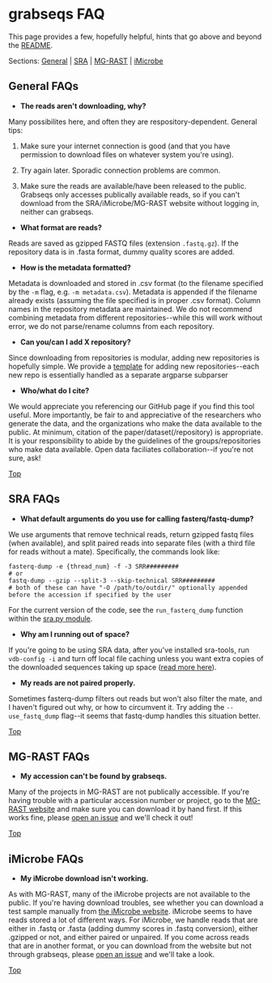 # grabseqs FAQ

This page provides a few, hopefully helpful, hints that go above and beyond the [README](https://github.com/louiejtaylor/grabseqs/blob/master/README.md).

Sections: [General](#general-faqs) | [SRA](#sra-faqs) | [MG-RAST](#mg-rast-faqs) | [iMicrobe](#imicrobe-faqs)

## General FAQs

 - **The reads aren't downloading, why?**

Many possibilites here, and often they are respository-dependent. General tips: 

1) Make sure your internet connection is good (and that you have permission to download files on whatever system you're using). 

2) Try again later. Sporadic connection problems are common. 

3) Make sure the reads are available/have been released to the public. Grabseqs only accesses publically available reads, so if you can't download from the SRA/iMicrobe/MG-RAST website without logging in, neither can grabseqs.

 - **What format are reads?**

Reads are saved as gzipped FASTQ files (extension `.fastq.gz`). If the repository data is in .fasta format, dummy quality scores are added.

 - **How is the metadata formatted?**

Metadata is downloaded and stored in .csv format (to the filename specified by the `-m` flag, e.g. `-m metadata.csv`). Metadata is appended if the filename already exists (assuming the file specified is in proper .csv format). Column names in the repository metadata are maintained. We do not recommend combining metadata from different repositories--while this will work without error, we do not parse/rename columns from each repository.

 - **Can you/can I add X repository?**

Since downloading from repositories is modular, adding new repositories is hopefully simple. We provide a [template](https://github.com/louiejtaylor/grabseqs/blob/master/template.py) for adding new repositories--each new repo is essentially handled as a separate argparse subparser

 - **Who/what do I cite?**

We would appreciate you referencing our GitHub page if you find this tool useful. More importantly, be fair to and appreciative of the researchers who generate the data, and the organizations who make the data available to the public. At minimum, citation of the paper/dataset(/repository) is appropriate. It is your responsibility to abide by the guidelines of the groups/repositories who make data available. Open data faciliates collaboration--if you're not sure, ask!

[Top](#grabseqs-faq)

## SRA FAQs

 - **What default arguments do you use for calling fasterq/fastq-dump?**

We use arguments that remove technical reads, return gzipped fastq files (when available), and split paired reads into separate files (with a third file for reads without a mate). Specifically, the commands look like:

    fasterq-dump -e {thread_num} -f -3 SRR#########
    # or
    fastq-dump --gzip --split-3 --skip-technical SRR#########
    # both of these can have "-O /path/to/outdir/" optionally appended before the accession if specified by the user

For the current version of the code, see the `run_fasterq_dump` function within the [sra.py module](https://github.com/louiejtaylor/grabseqs/blob/master/grabseqslib/sra.py).

 - **Why am I running out of space?**
 
 If you're going to be using SRA data, after you've installed sra-tools, run `vdb-config -i` and turn off local file caching unless you want extra copies of the downloaded sequences taking up space ([read more here](https://github.com/ncbi/sra-tools/wiki/Toolkit-Configuration)).

 - **My reads are not paired properly.**

Sometimes fasterq-dump filters out reads but won't also filter the mate, and I haven't figured out why, or how to circumvent it. Try adding the `--use_fastq_dump` flag--it seems that fastq-dump handles this situation better.

[Top](#grabseqs-faq)

## MG-RAST FAQs

 - **My accession can't be found by grabseqs.**

Many of the projects in MG-RAST are not publically accessible. If you're having trouble with a particular accession number or project, go to the [MG-RAST website](http://www.mg-rast.org/) and make sure you can download it by hand first. If this works fine, please [open an issue](https://github.com/louiejtaylor/grabseqs/issues) and we'll check it out!

[Top](#grabseqs-faq)

## iMicrobe FAQs

 - **My iMicrobe download isn't working.**

As with MG-RAST, many of the iMicrobe projects are not available to the public. If you're having download troubles, see whether you can download a test sample manually from [the iMicrobe website](https://www.imicrobe.us/). iMicrobe seems to have reads stored a lot of different ways. For iMicrobe, we handle reads that are either in .fastq or .fasta (adding dummy scores in .fastq conversion), either .gzipped or not, and either paired or unpaired. If you come across reads that are in another format, or you can download from the website but not through grabseqs, please [open an issue](https://github.com/louiejtaylor/grabseqs/issues) and we'll take a look.

[Top](#grabseqs-faq)
